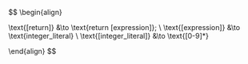 $$
\begin{align}

\text{[return]} &\to \text{return [expression]}; \\
\text{[expression]} &\to \text{integer\_literal} \\
\text{[integer\_literal]} &\to \text{[0-9]*}

\end{align}
$$
